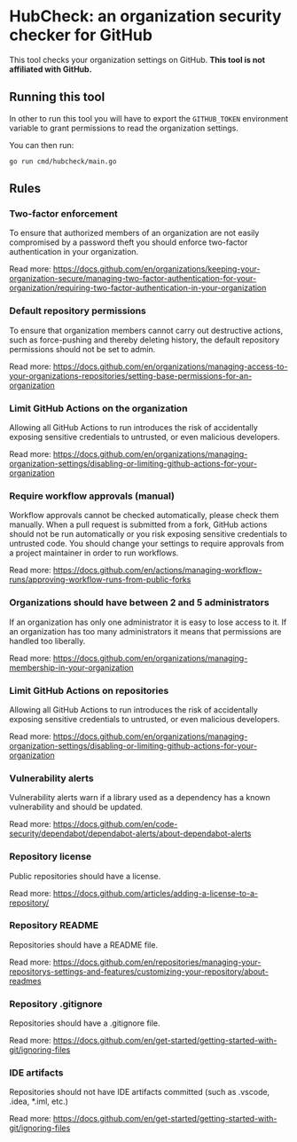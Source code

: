 # HubCheck: an organization security checker for GitHub

This tool checks your organization settings on GitHub. **This tool is not affiliated with GitHub.**

## Running this tool

In other to run this tool you will have to export the `GITHUB_TOKEN` environment variable to grant permissions to read the organization settings.

You can then run:

```
go run cmd/hubcheck/main.go
```

## Rules

<!-- region Rules -->

### Two-factor enforcement

To ensure that authorized members of an organization are not easily compromised by a password theft you should enforce two-factor authentication in your organization.

Read more: https://docs.github.com/en/organizations/keeping-your-organization-secure/managing-two-factor-authentication-for-your-organization/requiring-two-factor-authentication-in-your-organization

### Default repository permissions

To ensure that organization members cannot carry out destructive actions, such as force-pushing and thereby deleting history, the default repository permissions should not be set to admin.

Read more: https://docs.github.com/en/organizations/managing-access-to-your-organizations-repositories/setting-base-permissions-for-an-organization

### Limit GitHub Actions on the organization

Allowing all GitHub Actions to run introduces the risk of accidentally exposing sensitive credentials to untrusted, or even malicious developers.

Read more: https://docs.github.com/en/organizations/managing-organization-settings/disabling-or-limiting-github-actions-for-your-organization

### Require workflow approvals (manual)

Workflow approvals cannot be checked automatically, please check them manually. When a pull request is submitted from a fork, GitHub actions should not be run automatically or you risk exposing sensitive credentials to untrusted code. You should change your settings to require approvals from a project maintainer in order to run workflows.

Read more: https://docs.github.com/en/actions/managing-workflow-runs/approving-workflow-runs-from-public-forks

### Organizations should have between 2 and 5 administrators

If an organization has only one administrator it is easy to lose access to it. If an organization has too many administrators it means that permissions are handled too liberally.

Read more: https://docs.github.com/en/organizations/managing-membership-in-your-organization

### Limit GitHub Actions on repositories

Allowing all GitHub Actions to run introduces the risk of accidentally exposing sensitive credentials to untrusted, or even malicious developers.

Read more: https://docs.github.com/en/organizations/managing-organization-settings/disabling-or-limiting-github-actions-for-your-organization

### Vulnerability alerts

Vulnerability alerts warn if a library used as a dependency has a known vulnerability and should be updated.

Read more: https://docs.github.com/en/code-security/dependabot/dependabot-alerts/about-dependabot-alerts

### Repository license

Public repositories should have a license.

Read more: https://docs.github.com/articles/adding-a-license-to-a-repository/

### Repository README

Repositories should have a README file.

Read more: https://docs.github.com/en/repositories/managing-your-repositorys-settings-and-features/customizing-your-repository/about-readmes

### Repository .gitignore

Repositories should have a .gitignore file.

Read more: https://docs.github.com/en/get-started/getting-started-with-git/ignoring-files

### IDE artifacts

Repositories should not have IDE artifacts committed (such as .vscode, .idea, *.iml, etc.)

Read more: https://docs.github.com/en/get-started/getting-started-with-git/ignoring-files

<!-- endregion -->









